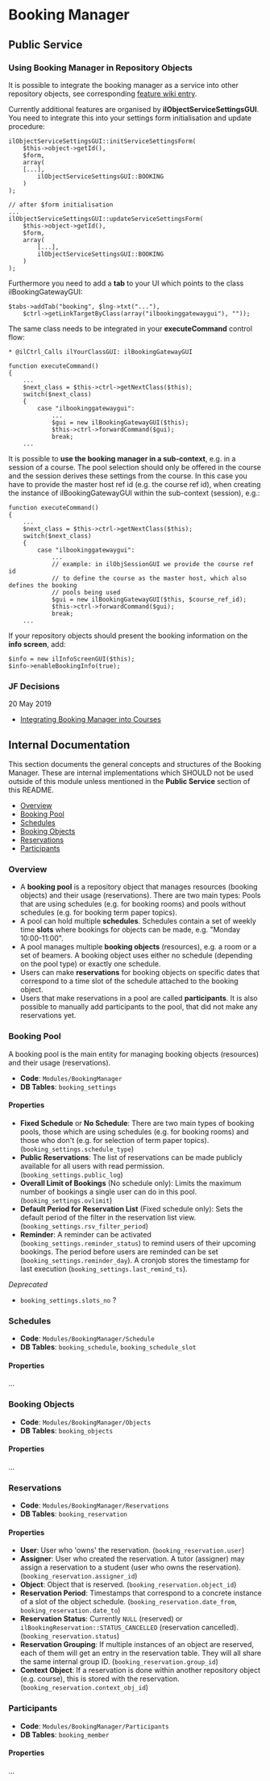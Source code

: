 # Booking Manager

## Public Service
### Using Booking Manager in Repository Objects

It is possible to integrate the booking manager as a service into other repository objects, see corresponding [feature wiki entry](https://docu.ilias.de/goto_docu_wiki_wpage_5722_1357.html).

Currently additional features are organised by **ilObjectServiceSettingsGUI**. You need to integrate this into your settings form initialisation and update procedure:

```
ilObjectServiceSettingsGUI::initServiceSettingsForm(
	$this->object->getId(),
	$form,
	array(
	[...],
		ilObjectServiceSettingsGUI::BOOKING
	)
);
```

```
// after $form initialisation
...
ilObjectServiceSettingsGUI::updateServiceSettingsForm(
	$this->object->getId(),
	$form,
	array(
		[...],
		ilObjectServiceSettingsGUI::BOOKING
	)
);
```


Furthermore you need to add a **tab** to your UI which points to the class ilBookingGatewayGUI:

```
$tabs->addTab("booking", $lng->txt("..."),
	$ctrl->getLinkTargetByClass(array("ilbookinggatewaygui"), ""));
```

The same class needs to be integrated in your **executeCommand** control flow:

```
* @ilCtrl_Calls ilYourClassGUI: ilBookingGatewayGUI
```

```
function executeCommand()
{
	...
	$next_class = $this->ctrl->getNextClass($this);
	switch($next_class)
	{
		case "ilbookinggatewaygui":
			...
			$gui = new ilBookingGatewayGUI($this);
			$this->ctrl->forwardCommand($gui);
			break;
	...
```

It is possible to **use the booking manager in a sub-context**, e.g. in a session of a course. The pool selection should only be offered in the course and the session derives these settings from the course. In this case you have to provide the master host ref id (e.g. the course ref id), when creating the instance of ilBookingGatewayGUI within the sub-context (session), e.g.:

```
function executeCommand()
{
	...
	$next_class = $this->ctrl->getNextClass($this);
	switch($next_class)
	{
		case "ilbookinggatewaygui":
			...
			// example: in ilObjSessionGUI we provide the course ref id
			// to define the course as the master host, which also defines the booking
			// pools being used
			$gui = new ilBookingGatewayGUI($this, $course_ref_id);
			$this->ctrl->forwardCommand($gui);
			break;
	...
```

If your repository objects should present the booking information on the **info screen**, add:

```
$info = new ilInfoScreenGUI($this);
$info->enableBookingInfo(true);
```

### JF Decisions

20 May 2019

- [Integrating Booking Manager into Courses](https://docu.ilias.de/goto_docu_wiki_wpage_5722_1357.html)

## Internal Documentation

This section documents the general concepts and structures of the Booking Manager. These are internal implementations which SHOULD not be used outside of this module unless mentioned in the **Public Service** section of this README.


* [Overview](#overview)
* [Booking Pool](#booking-pool)
* [Schedules](#schedules)
* [Booking Objects](#booking-objects)
* [Reservations](#reservations)
* [Participants](#participants)


### Overview

* A **booking pool** is a repository object that manages resources (booking objects) and their usage (reservations). There are two main types: Pools that are using schedules (e.g. for booking rooms) and pools without schedules (e.g. for booking term paper topics).
* A pool can hold multiple **schedules**. Schedules contain a set of weekly time **slots** where bookings for objects can be made, e.g. "Monday 10:00-11:00".
* A pool manages multiple **booking objects** (resources), e.g. a room or a set of beamers. A booking object uses either no schedule (depending on the pool type) or exactly one schedule.
* Users can make **reservations** for booking objects on specific dates that correspond to a time slot of the schedule attached to the booking object.
* Users that make reservations in a pool are called **participants**. It is also possible to manually add participants to the pool, that did not make any reservations yet.

### Booking Pool

A booking pool is the main entity for managing booking objects (resources) and their usage (reservations).

* **Code**: `Modules/BookingManager`
* **DB Tables**: `booking_settings`

#### Properties

* **Fixed Schedule** or **No Schedule**: There are two main types of booking pools, those which are using schedules (e.g. for booking rooms) and those who don't (e.g. for selection of term paper topics). (`booking_settings.schedule_type`)
* **Public Reservations**: The list of reservations can be made publicly available for all users with read permission. (`booking_settings.public_log`)
* **Overall Limit of Bookings** (No schedule only): Limits the maximum number of bookings a single user can do in this pool. (`booking_settings.ovlimit`)
* **Default Period for Reservation List** (Fixed schedule only): Sets the default period of the filter in the reservation list view. (`booking_settings.rsv_filter_period`)
* **Reminder**: A reminder can be activated (`booking_settings.reminder_status`) to remind users of their upcoming bookings. The period before users are reminded can be set (`booking_settings.reminder_day`). A cronjob stores the timestamp for last execution (`booking_settings.last_remind_ts`).

*Deprecated*

* `booking_settings.slots_no` ?

### Schedules

* **Code**: `Modules/BookingManager/Schedule`
* **DB Tables**: `booking_schedule`, `booking_schedule_slot`

#### Properties

...

### Booking Objects

* **Code**: `Modules/BookingManager/Objects`
* **DB Tables**: `booking_objects`

#### Properties

...

### Reservations

* **Code**: `Modules/BookingManager/Reservations`
* **DB Tables**: `booking_reservation`

#### Properties

* **User**: User who 'owns' the reservation. (`booking_reservation.user`)
* **Assigner**: User who created the reservation. A tutor (assigner) may assign a reservation to a student (user who owns the reservation). (`booking_reservation.assigner_id`)
* **Object**: Object that is reserved. (`booking_reservation.object_id`) 
* **Reservation Period**: Timestamps that correspond to a concrete instance of a slot of the object schedule. (`booking_reservation.date_from`, `booking_reservation.date_to`)
* **Reservation Status**: Currently `NULL` (reserved) or `ilBookingReservation::STATUS_CANCELLED` (reservation cancelled). (`booking_reservation.status`)
* **Reservation Grouping**: If multiple instances of an object are reserved, each of them will get an entry in the reservation table. They will all share the same internal group ID. (`booking_reservation.group_id`)
* **Context Object**: If a reservation is done within another repository object (e.g. course), this is stored with the reservation. (`booking_reservation.context_obj_id`)

### Participants

* **Code**: `Modules/BookingManager/Participants`
* **DB Tables**: `booking_member`

#### Properties

...
